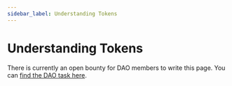 ```yaml
---
sidebar_label: Understanding Tokens
---
```


# Understanding Tokens

There is currently an open bounty for DAO members to write this page. You can [find the DAO task here](https://dao.kublockchain.com/tasks/?task=0x5a-0xf4efc952759fa6b4bc5aafe8150f373feb9df208&projectId=Getting%20Started-0xf4efc952759fa6b4bc5aafe8150f373feb9df208).
